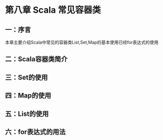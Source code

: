 #                                        第八章 Scala 常见容器类

##  一：序言
  本章主要介绍Scala中常见的容器类List,Set,Map的基本使用已经for表达式的使用


##  二：Scala容器类简介


##  三：Set的使用


##  四：Map的使用


##  五：List的使用


##  六：for表达式的用法





